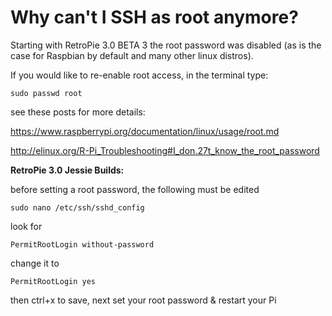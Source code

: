 # Why can't I SSH as root anymore?

Starting with RetroPie 3.0 BETA 3 the root password was disabled (as is the case for Raspbian by default and many other linux distros). 

If you would like to re-enable root access, in the terminal type:

```shell
sudo passwd root
```

see these posts for more details:

https://www.raspberrypi.org/documentation/linux/usage/root.md

http://elinux.org/R-Pi_Troubleshooting#I_don.27t_know_the_root_password


**RetroPie 3.0 Jessie Builds:**

before setting a root password, the following must be edited

```sudo nano /etc/ssh/sshd_config```

look for 

```PermitRootLogin without-password```

change it to

```PermitRootLogin yes```

then ctrl+x to save, next set your root password & restart your Pi